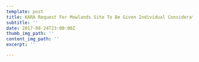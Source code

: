 ```yaml
---
template: post
title: KARA Request For Mowlands Site To Be Given Individual Consideration At Hearings
subtitle: ''
date: 2017-08-24T23:00:00Z
thumb_img_path: ''
content_img_path: ''
excerpt: ''

---
```

